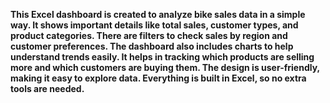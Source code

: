 **This Excel dashboard is created to analyze bike sales data in a simple way. It shows important details like total sales, customer types, and product categories. There are filters to check sales by region and customer preferences. The dashboard also includes charts to help understand trends easily. It helps in tracking which products are selling more and which customers are buying them. The design is user-friendly, making it easy to explore data. Everything is built in Excel, so no extra tools are needed.**
